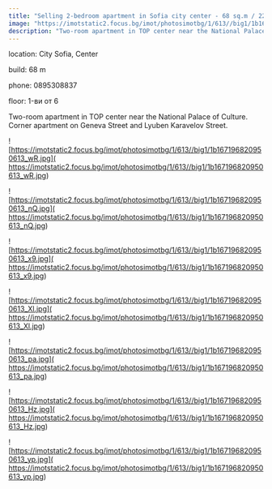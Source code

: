 ```yaml
---
title: "Selling 2-bedroom apartment in Sofia city center - 68 sq.m / 225000 EUR "
image: "https://imotstatic2.focus.bg/imot/photosimotbg/1/613//big1/1b167196820950613_yW.jpg"
description: "Two-room apartment in TOP center near the National Palace of Culture. Corner apartment on Geneva Street and Lyuben Karavelov Street."
---
```


location: City Sofia, Center

build: 68 m

phone: 0895308837

floor: 1-ви от 6

Two-room apartment in TOP center near the National Palace of Culture. Corner apartment on Geneva Street and Lyuben Karavelov Street.


![https://imotstatic2.focus.bg/imot/photosimotbg/1/613//big1/1b167196820950613_wR.jpg]( https://imotstatic2.focus.bg/imot/photosimotbg/1/613//big1/1b167196820950613_wR.jpg)


![https://imotstatic2.focus.bg/imot/photosimotbg/1/613//big1/1b167196820950613_nQ.jpg]( https://imotstatic2.focus.bg/imot/photosimotbg/1/613//big1/1b167196820950613_nQ.jpg)


![https://imotstatic2.focus.bg/imot/photosimotbg/1/613//big1/1b167196820950613_x9.jpg]( https://imotstatic2.focus.bg/imot/photosimotbg/1/613//big1/1b167196820950613_x9.jpg)


![https://imotstatic2.focus.bg/imot/photosimotbg/1/613//big1/1b167196820950613_Xl.jpg]( https://imotstatic2.focus.bg/imot/photosimotbg/1/613//big1/1b167196820950613_Xl.jpg)


![https://imotstatic2.focus.bg/imot/photosimotbg/1/613//big1/1b167196820950613_pa.jpg]( https://imotstatic2.focus.bg/imot/photosimotbg/1/613//big1/1b167196820950613_pa.jpg)


![https://imotstatic2.focus.bg/imot/photosimotbg/1/613//big1/1b167196820950613_Hz.jpg]( https://imotstatic2.focus.bg/imot/photosimotbg/1/613//big1/1b167196820950613_Hz.jpg)


![https://imotstatic2.focus.bg/imot/photosimotbg/1/613//big1/1b167196820950613_yp.jpg]( https://imotstatic2.focus.bg/imot/photosimotbg/1/613//big1/1b167196820950613_yp.jpg)


